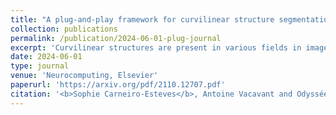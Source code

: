 ```yaml
---
title: "A plug-and-play framework for curvilinear structure segmentation based on a learned reconnecting regularization"
collection: publications
permalink: /publication/2024-06-01-plug-journal
excerpt: 'Curvilinear structures are present in various fields in image processing such as blood vessels in medical imaging or roads in remote sensing. Their detection is crucial for many applications. In this article, we propose an unsupervised plug-and-play framework for the segmentation of curvilinear structures that focuses on the preservation of their connectivity. This framework includes an algorithm for generating realistic pairs of connected/disconnected curvilinear structures and a reconnecting regularization operator that can be learned from a synthetic dataset. Once learned, this regularization operator can be plugged into a variational segmentation scheme and used to segment curvilinear structure images without requiring annotations. We demonstrate the interest of our approach on the segmentation of vascular images both in 2D and 3D and compare its results with classic unsupervised and deep learning-based approach. Comparative evaluations against unsupervised classic and deep learning-based methods highlight the superior performance of our approach, showcasing remarkable improvements in preserving the connectivity of curvilinear structures (approximately 90% in 2D and 70% in 3D). We finally showcase the good generalizability behavior of our approach on two different applications : road cracks and porcine corneal cells segmentations.'
date: 2024-06-01
type: journal
venue: 'Neurocomputing, Elsevier'
paperurl: 'https://arxiv.org/pdf/2110.12707.pdf'
citation: '<b>Sophie Carneiro-Esteves</b>, Antoine Vacavant and Odyssée Merveille. &quot;A plug-and-play framework for curvilinear structure segmentation based on a learned reconnecting regularization&quot; <i>Neurocomputing 2024 </i>.'
---
```

